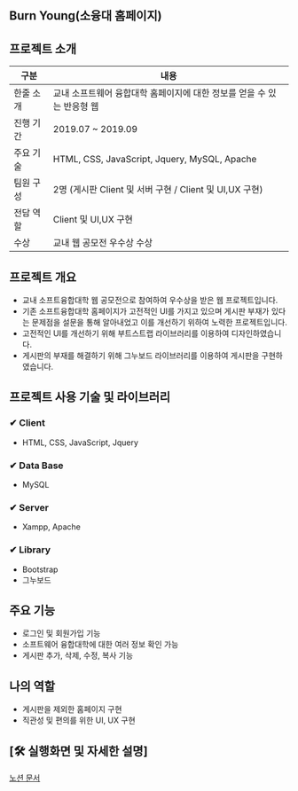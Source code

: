 ## Burn Young(소융대 홈페이지)

## 프로젝트 소개
|구분|내용|
|------|---|
|한줄 소개|교내 소프트웨어 융합대학 홈페이지에 대한 정보를 얻을 수 있는 반응형 웹|
|진행 기간|2019.07 ~ 2019.09|
|주요 기술| HTML, CSS, JavaScript, Jquery, MySQL, Apache |
|팀원 구성|2명 (게시판 Client 및 서버 구현 / Client 및 UI,UX 구현)|
|전담 역할|Client 및 UI,UX 구현|
|수상|교내 웹 공모전 우수상 수상|

## 프로젝트 개요

- 교내 소프트융합대학 웹 공모전으로 참여하여 우수상을 받은 웹 프로젝트입니다.
- 기존 소프트융합대학 홈페이지가 고전적인 UI를 가지고 있으며 게시판 부재가 있다는 문제점을 설문을 통해 알아내었고 이를 개선하기 위하여 노력한 프로젝트입니다.
- 고전적인 UI를 개선하기 위해 부트스트랩 라이브러리를 이용하여 디자인하였습니다.
- 게시판의 부재를 해결하기 위해 그누보드 라이브러리를 이용하여 게시판을 구현하였습니다.

## 프로젝트 사용 기술 및 라이브러리


### ✔ Client

- HTML, CSS, JavaScript, Jquery

### ✔ Data Base

- MySQL

### ✔ Server

- Xampp, Apache

### ✔ Library

- Bootstrap
- 그누보드

## 주요 기능

- 로그인 및 회원가입 기능
- 소프트웨어 융합대학에 대한 여러 정보 확인 가능
- 게시판 추가, 삭제, 수정, 복사 기능

## 나의 역할

- 게시판을 제외한 홈페이지 구현
- 직관성 및 편의를 위한 UI, UX 구현

## [🛠 실행화면 및 자세한 설명]

[노션 문서](https://www.notion.so/Burn-Young-Web-d0a6463b38424f238a36769b614e099c)
